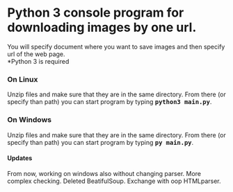 <h1>Python 3 console program for downloading images by one url.</h1>
You will specify document where you want to save images and then specify url of the web page.
<br>
*Python 3 is required

<h3>On Linux</h3>
Unzip files and make sure that they are in the same directory. From there (or specify than path) you can start program by typing <kbd><strong>python3 main.py</strong></kbd>.

<h3>On Windows</h3>
Unzip files and make sure that they are in the same directory. From there (or specify than path) you can start program by typing <kbd><strong>py main.py</strong></kbd>.

<h4>Updates</h4>
From now, working on windows also without changing parser.
More complex checking.
Deleted BeatifulSoup. Exchange with oop HTMLparser.
